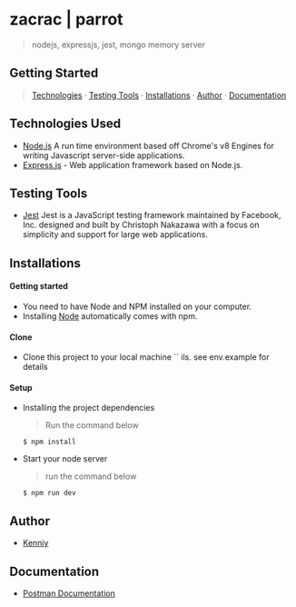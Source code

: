 # zacrac | parrot

> nodejs, expressjs, jest, mongo memory server

## Getting Started

> [Technologies](#technologies-used) &middot; [Testing Tools](#testing-tools) &middot; [Installations](#installations) &middot; [Author](#author) &middot; [Documentation](#documentation)

## Technologies Used

- [Node.js](node) A run time environment based off Chrome's v8 Engines for writing Javascript server-side applications.
- [Express.js](https://expressjs.com) - Web application framework based on Node.js.

## Testing Tools

- [Jest](https://jestjs.io/) Jest is a JavaScript testing framework maintained by Facebook, Inc. designed and built by Christoph Nakazawa with a focus on simplicity and support for large web applications.

## Installations

#### Getting started

- You need to have Node and NPM installed on your computer.
- Installing [Node](node) automatically comes with npm.

#### Clone

- Clone this project to your local machine ``
  ils. see env.example for details

#### Setup

- Installing the project dependencies
  > Run the command below
  ```shell
  $ npm install
  ```
- Start your node server
  > run the command below
  ```shell
  $ npm run dev
  ```

## Author

- [Kenniy](https://github.com/keniiy)

## Documentation

- [Postman Documentation](https://documenter.getpostman.com/view/3210014/2s9YsNeASj)
